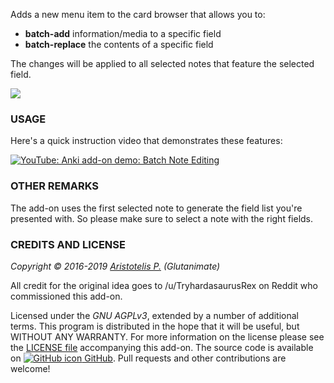 <!-- BANNER -->

Adds a new menu item to the card browser that allows you to:

- **batch-add** information/media to a specific field
- **batch-replace** the contents of a specific field

The changes will be applied to all selected notes that feature the selected field.

![](https://raw.githubusercontent.com/glutanimate/batch-editing/master/screenshots/screenshot.png)

### USAGE

Here's a quick instruction video that demonstrates these features:

[![YouTube: Anki add-on demo: Batch Note Editing](https://i.ytimg.com/vi/iCZzcSnAeH4/mqdefault.jpg)](https://youtu.be/iCZzcSnAeH4)

### OTHER REMARKS

The add-on uses the first selected note to generate the field list you're presented with. So please make sure to select a note with the right fields.

<!-- CHANGELOG -->

<!-- SUPPORT -->

### CREDITS AND LICENSE

*Copyright © 2016-2019 [Aristotelis P.](https://glutanimate.com/)  (Glutanimate)*

All credit for the original idea goes to /u/TryhardasaurusRex on Reddit who commissioned this add-on.

Licensed under the _GNU AGPLv3_, extended by a number of additional terms. This program is distributed in the hope that it will be useful, but WITHOUT ANY WARRANTY. For more information on the license please see the [LICENSE file](https://github.com/glutanimate/batch-editing/blob/master/LICENSE) accompanying this add-on. The source code is available on [![GitHub icon](https://glutanimate.com/logos/github.svg) GitHub](https://github.com/glutanimate/batch-editing). Pull requests and other contributions are welcome!

<!-- RESOURCES -->

<!-- FUNDING -->
